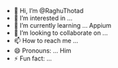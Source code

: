 - 👋 Hi, I’m @RaghuThotad
- 👀 I’m interested in ...
- 🌱 I’m currently learning ... Appium
- 💞️ I’m looking to collaborate on ...
- 📫 How to reach me ...
- 😄 Pronouns: ... Him
- ⚡ Fun fact: ...

<!---
RaghuThotad/RaghuThotad is a ✨ special ✨ repository because its `README.md` (this file) appears on your GitHub profile.
You can click the Preview link to take a look at your changes.
--->
